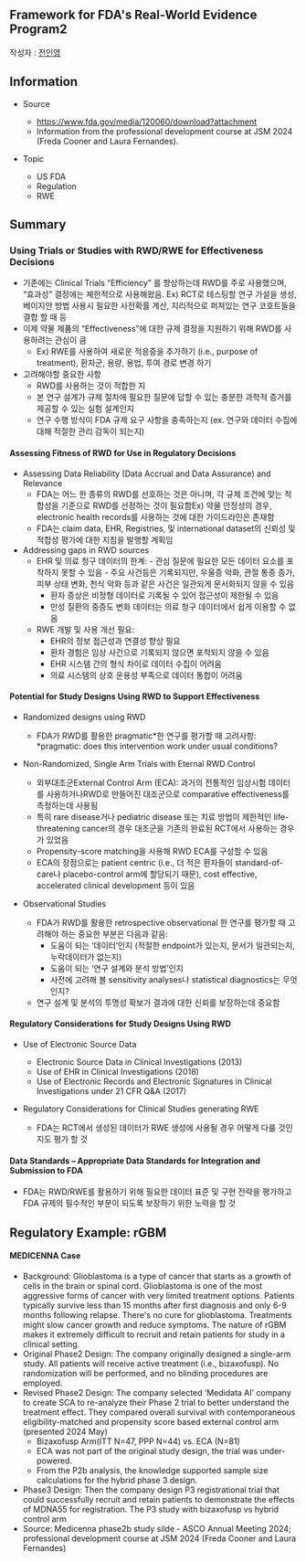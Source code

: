 ## Framework for FDA's Real-World Evidence Program2

작성자 : [전인영](https://www.linkedin.com/in/inyoungjun/)
## Information
- Source
	- https://www.fda.gov/media/120060/download?attachment
  - Information from the professional development course at JSM 2024 (Freda Cooner and Laura Fernandes).

- Topic
	- US FDA
	- Regulation
	- RWE

## Summary

### Using Trials or Studies with RWD/RWE for Effectiveness Decisions
- 기존에는 Clinical Trials “Efficiency” 를 향상하는데 RWD를 주로 사용했으며, “효과성” 결정에는 제한적으로 사용해왔음.
  Ex) RCT로 테스팅할 연구 가설을 생성, 베이지안 방법 사용시 필요한 사전확률 계산, 지리적으로 퍼져있는 연구 코호트들을 결합 할 때 등
- 이제 약물 제품의 “Effectiveness”에 대한 규제 결정을 지원하기 위해 RWD를 사용하려는 관심이 큼
  - Ex) RWE를 사용하여 새로운 적응증을 추가하기 (i.e., purpose of treatment), 환자군, 용량, 용법, 투여 경로 변경 하기
- 고려해야할 중요한 사항
	- RWD를 사용하는 것이 적합한 지
	- 본 연구 설계가 규제 절차에 필요한 질문에 답할 수 있는 충분한 과학적 증거를 제공할 수 있는 실험 설계인지
	- 연구 수행 방식이  FDA 규제 요구 사항을 충족하는지 (ex. 연구와 데이터 수집에 대해 적절한 관리 감독이 되는지)
	
#### Assessing Fitness of RWD for Use in Regulatory Decisions
- Assessing Data Reliability (Data Accrual and Data Assurance) and Relevance
	- FDA는 어느 한 종류의 RWD를 선호하는 것은 아니며, 각 규제 조건에 맞는 적합성을 기준으로 RWD를 선정하는 것이 필요함Ex) 약물 안정성의 경우, electronic health records를 사용하는 것에 대한 가이드라인은 존재함
	- FDA는 claim data, EHR, Registries, 및 international dataset의 신뢰성 및 적합성 평가에 대한 지침을 발행할 계획임
- Addressing gaps in RWD sources
  - EHR 및 의료 청구 데이터의 한계:
		- 관심 질문에 필요한 모든 데이터 요소를 포착하지 못할 수 있음
		- 주요 사건등은 기록되지만, 우울증 악화,  관절 통증 증가, 피부 상태 변화, 천식 악화 등과 같은 사건은 일관되게 문서화되지 않을 수 있음
    - 환자 증상은 비정형 데이터로 기록될 수 있어 접근성이 제한될 수 있음
    - 만성 질환의 중증도 변화 데이터는 의료 청구 데이터에서 쉽게 이용할 수 없음
  - RWE 개발 및 사용 개선 필요:
    - EHR의 정보 접근성과 연결성 향상 필요
    - 환자 경험은 임상 사건으로 기록되지 않으면 포착되지 않을 수 있음
    - EHR 시스템 간의 형식 차이로 데이터 수집이 어려움
    - 의료 시스템의 상호 운용성 부족으로 데이터 통합이 어려움

 #### Potential for Study Designs Using RWD to Support Effectiveness

- Randomized designs using RWD
  - FDA가 RWD를 활용한 pragmatic*한 연구를 평가할 때 고려사항:
  *pragmatic: does this intervention work under usual conditions?

- Non-Randomized, Single Arm Trials with Eternal RWD Control
  - 외부대조군External Control Arm (ECA): 과거의 전통적인 임상시험 데이터를 사용하거나RWD로 만들어진 대조군으로 comparative effectiveness를 측정하는데 사용됨
  - 특히 rare disease거나 pediatric disease 또는 치료 방법이 제한적인  life-threatening cancer의 경우 대조군을 기존의 완료된 RCT에서 사용하는 경우가 있었음
  - Propensity-score matching을 사용해 RWD ECA를 구성할 수 있음
  - ECA의 장점으로는 patient centric (i.e., 더 적은 환자들이 standard-of-care나 placebo-control arm에 할당되기 때문), cost effective, accelerated clinical development 등이 있음

- Observational Studies
  - FDA가 RWD를 활용한 retrospective observational 한 연구를 평가할 때 고려해야 하는 중요한 부분은 다음과 같음:
    - 도움이 되는 ‘데이터’인지 (적절한 endpoint가 있는지, 문서가 일관되는지, 누락데이터가 없는지)
    - 도움이 되는 ‘연구 설계와 분석 방법’인지
    - 사전에 고려해 볼 sensitivity analyses나 statistical diagnostics는 무엇인지?
  - 연구 설계 및 분석의 투명성 확보가 결과에 대한 신뢰를 보장하는데 중요함

####  Regulatory Considerations for Study Designs Using RWD

- Use of Electronic Source Data
  - Electronic Source Data in Clinical Investigations (2013)
  - Use of EHR in Clinical Investigations (2018)
  - Use of Electronic Records and Electronic Signatures in Clinical Investigations under 21 CFR Q&A (2017)

- Regulatory Considerations for Clinical Studies generating RWE
  - FDA는 RCT에서 생성된 데이터가 RWE 생성에 사용될 경우 어떻게 다룰 것인지도 평가 할 것

#### Data Standards – Appropriate Data Standards for Integration and Submission to FDA
- FDA는 RWD/RWE를 활용하기 위해 필요한 데이터 표준 및 구현 전략을 평가하고 FDA 규제의 필수적인 부분이 되도록 보장하기 위한 노력을 할 것

## Regulatory Example: rGBM
#### MEDICENNA Case
- Background: Glioblastoma is a type of cancer that starts as a growth of cells in the brain or spinal cord. Glioblastoma is one of the most aggressive forms of cancer with very limited treatment options. Patients typically survive less than 15 months after first diagnosis and only 6-9 months following relapse. There's no cure for glioblastoma. Treatments might slow cancer growth and reduce symptoms. The nature of rGBM makes it extremely difficult to recruit and retain patients for study in a clinical setting.
- Original Phase2 Design: The company originally designed a single-arm study. All patients will receive active treatment (i.e., bizaxofusp). No randomization will be performed, and no blinding procedures are employed.
- Revised Phase2 Design: The company selected ‘Medidata AI’ company to create SCA to re-analyze their Phase 2 trial to better understand the treatment effect. They compared overall survival with contemporaneous eligibility-matched and propensity score based external control arm (presented 2024 May)
  - Bizaxofusp Arm(ITT N=47, PPP N=44) vs. ECA (N=81)
  - ECA was not part of the original study design, the trial was under-powered.
  - From the P2b analysis, the knowledge supported sample size calculations for the hybrid phase 3 design.
- Phase3 Design: Then the company design P3 registrational trial that could successfully recruit and retain patients to demonstrate the effects of MDNA55 for registration. The P3 study with bizaxofusp vs hybrid control arm
- Source: Medicenna phase2b study silde - ASCO Annual Meeting 2024; professional development course at JSM 2024 (Freda Cooner and Laura Fernandes)



